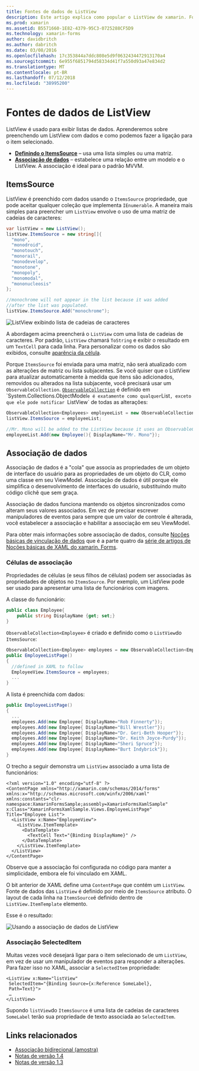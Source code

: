```yaml
---
title: Fontes de dados de ListView
description: Este artigo explica como popular o ListView de xamarin. Forms com os dados e como usar a vinculação de dados com um ListView.
ms.prod: xamarin
ms.assetid: B5571660-1E82-4379-95C3-0725288CF5D9
ms.technology: xamarin-forms
author: davidbritch
ms.author: dabritch
ms.date: 03/08/2016
ms.openlocfilehash: 17c353844a7ddc808e5d9f0632434472913170a4
ms.sourcegitcommit: 6e955f6851794d58334d41f7a550d93a47e834d2
ms.translationtype: MT
ms.contentlocale: pt-BR
ms.lasthandoff: 07/12/2018
ms.locfileid: "38995200"
---
```

# <a name="listview-data-sources"></a>Fontes de dados de ListView

ListView é usado para exibir listas de dados. Aprenderemos sobre preenchendo um ListView com dados e como podemos fazer a ligação para o item selecionado.

- **[Definindo o ItemsSource](#ItemsSource)**  &ndash; usa uma lista simples ou uma matriz.
- **[Associação de dados](#Data_Binding)**  &ndash; estabelece uma relação entre um modelo e o ListView. A associação é ideal para o padrão MVVM.

## <a name="itemssource"></a>ItemsSource
ListView é preenchido com dados usando o `ItemsSource` propriedade, que pode aceitar qualquer coleção que implementa `IEnumerable`. A maneira mais simples para preencher um `ListView` envolve o uso de uma matriz de cadeias de caracteres:

```csharp
var listView = new ListView();
listView.ItemsSource = new string[]{
  "mono",
  "monodroid",
  "monotouch",
  "monorail",
  "monodevelop",
  "monotone",
  "monopoly",
  "monomodal",
  "mononucleosis"
};

//monochrome will not appear in the list because it was added
//after the list was populated.
listView.ItemsSource.Add("monochrome");
```

![](data-and-databinding-images/itemssource-simple.png "ListView exibindo lista de cadeias de caracteres")

A abordagem acima preencherá o `ListView` com uma lista de cadeias de caracteres. Por padrão, `ListView` chamará `ToString` e exibir o resultado em um `TextCell` para cada linha. Para personalizar como os dados são exibidos, consulte [aparência da célula](~/xamarin-forms/user-interface/listview/customizing-cell-appearance.md).

Porque `ItemsSource` foi enviada para uma matriz, não será atualizado com as alterações de matriz ou lista subjacentes. Se você quiser que o ListView para atualizar automaticamente à medida que itens são adicionados, removidos ou alterados na lista subjacente, você precisará usar um `ObservableCollection`. [`ObservableCollection`](xref:System.Collections.ObjectModel.ObservableCollection`1) é definido em `System.Collections.ObjectModel` e é exatamente como qualquer `List`, exceto que ele pode notificar `ListView` de todas as alterações:

```csharp
ObservableCollection<Employees> employeeList = new ObservableCollection<Employess>();
listView.ItemsSource = employeeList;

//Mr. Mono will be added to the ListView because it uses an ObservableCollection
employeeList.Add(new Employee(){ DisplayName="Mr. Mono"});
```

<a name="Data_Binding" />

## <a name="data-binding"></a>Associação de dados
Associação de dados é a "cola" que associa as propriedades de um objeto de interface do usuário para as propriedades de um objeto do CLR, como uma classe em seu ViewModel. Associação de dados é útil porque ele simplifica o desenvolvimento de interfaces do usuário, substituindo muito código clichê que sem graça.

Associação de dados funciona mantendo os objetos sincronizados como alteram seus valores associados. Em vez de precisar escrever manipuladores de eventos para sempre que um valor de controle é alterada, você estabelecer a associação e habilitar a associação em seu ViewModel.

Para obter mais informações sobre associação de dados, consulte [Noções básicas de vinculação de dados](~/xamarin-forms/xaml/xaml-basics/data-binding-basics.md) que é a parte quatro da [série de artigos de Noções básicas de XAML do xamarin. Forms](~/xamarin-forms/xaml/xaml-basics/index.md).

### <a name="binding-cells"></a>Células de associação
Propriedades de células (e seus filhos de células) podem ser associadas às propriedades de objetos no `ItemsSource`. Por exemplo, um ListView pode ser usado para apresentar uma lista de funcionários com imagens.

A classe do funcionário:

```csharp
public class Employee{
    public string DisplayName {get; set;}
}
```

`ObservableCollection<Employee>` é criado e definido como o `ListView`do `ItemsSource`:

```csharp
ObservableCollection<Employee> employees = new ObservableCollection<Employee>();
public EmployeeListPage()
{
  //defined in XAML to follow
  EmployeeView.ItemsSource = employees;
  ...
}
```

A lista é preenchida com dados:

```csharp
public EmployeeListPage()
{
  ...
  employees.Add(new Employee{ DisplayName="Rob Finnerty"});
  employees.Add(new Employee{ DisplayName="Bill Wrestler"});
  employees.Add(new Employee{ DisplayName="Dr. Geri-Beth Hooper"});
  employees.Add(new Employee{ DisplayName="Dr. Keith Joyce-Purdy"});
  employees.Add(new Employee{ DisplayName="Sheri Spruce"});
  employees.Add(new Employee{ DisplayName="Burt Indybrick"});
}
```

O trecho a seguir demonstra um `ListView` associado a uma lista de funcionários:

```xaml
<?xml version="1.0" encoding="utf-8" ?>
<ContentPage xmlns="http://xamarin.com/schemas/2014/forms"
xmlns:x="http://schemas.microsoft.com/winfx/2006/xaml"
xmlns:constants="clr-namespace:XamarinFormsSample;assembly=XamarinFormsXamlSample"
x:Class="XamarinFormsXamlSample.Views.EmployeeListPage"
Title="Employee List">
  <ListView x:Name="EmployeeView">
    <ListView.ItemTemplate>
      <DataTemplate>
        <TextCell Text="{Binding DisplayName}" />
      </DataTemplate>
    </ListView.ItemTemplate>
  </ListView>
</ContentPage>
```

Observe que a associação foi configurada no código para manter a simplicidade, embora ele foi vinculado em XAML.

O bit anterior de XAML define uma `ContentPage` que contém um `ListView`. Fonte de dados das `ListView` é definido por meio de `ItemsSource` atributo. O layout de cada linha na `ItemsSource`é definido dentro de `ListView.ItemTemplate` elemento.

Esse é o resultado:

![](data-and-databinding-images/bound-data.png "Usando a associação de dados de ListView")

### <a name="binding-selecteditem"></a>Associação SelectedItem

Muitas vezes você desejará ligar para o item selecionado de um `ListView`, em vez de usar um manipulador de eventos para responder a alterações. Para fazer isso no XAML, associar a `SelectedItem` propriedade:

```xaml
<ListView x:Name="listView"
 SelectedItem="{Binding Source={x:Reference SomeLabel},
 Path=Text}">
 …
</ListView>
```

Supondo `listView`do `ItemsSource` é uma lista de cadeias de caracteres `SomeLabel` terão sua propriedade de texto associada ao `SelectedItem`.



## <a name="related-links"></a>Links relacionados

- [Associação bidirecional (amostra)](https://developer.xamarin.com/samples/xamarin-forms/UserInterface/ListView/SwitchEntryTwoBinding)
- [Notas de versão 1.4](http://forums.xamarin.com/discussion/35451/xamarin-forms-1-4-0-released/)
- [Notas de versão 1.3](http://forums.xamarin.com/discussion/29934/xamarin-forms-1-3-0-released/)
